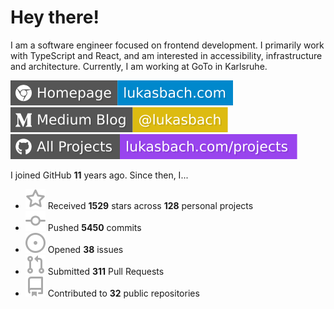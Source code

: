 # Hey there!

I am a software engineer focused on frontend development. I primarily work with TypeScript and React, and am interested in accessibility, infrastructure and architecture. Currently, I am working at GoTo in Karlsruhe.

[![Homepage](./icons/homepage.svg)](https://lukasbach.com)
[![Medium Blog](./icons/medium.svg)](https://medium.com/@lukasbach)
[![My Projects](./icons/projects.svg)](https://lukasbach.com/projects)

I joined GitHub **11** years ago. Since then, I...

- ![](./icons/star.svg) Received **1529** stars across **128** personal projects
- ![](./icons/commit.svg) Pushed **5450** commits
- ![](./icons/issues.svg) Opened **38** issues
- ![](./icons/pr.svg) Submitted **311** Pull Requests
- ![](./icons/repo.svg) Contributed to **32** public repositories
